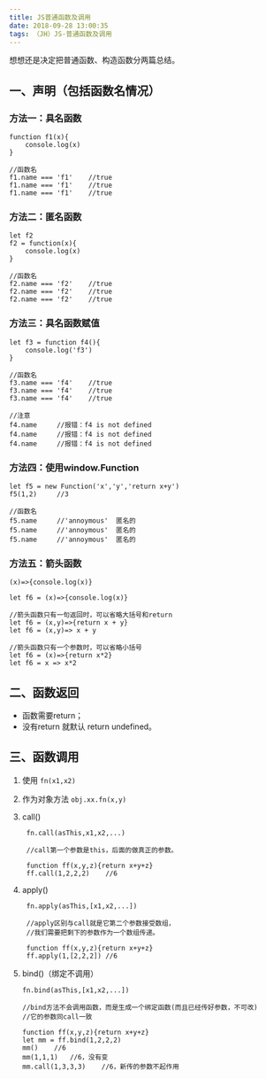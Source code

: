 ```yaml
---
title: JS普通函数及调用
date: 2018-09-28 13:00:35
tags: （JH）JS-普通函数及调用
---
```

想想还是决定把普通函数、构造函数分两篇总结。

## 一、声明（包括函数名情况）
### 方法一：具名函数
	
	function f1(x){
		console.log(x)
	}
		
	//函数名
	f1.name === 'f1'	//true
	f1.name === 'f1'	//true
	f1.name === 'f1'	//true
	
### 方法二：匿名函数

	let f2
	f2 = function(x){
		console.log(x)
	}

	//函数名
	f2.name === 'f2'	//true
	f2.name === 'f2'	//true
	f2.name === 'f2'	//true
	
### 方法三：具名函数赋值
	
	let f3 = function f4(){
		console.log('f3')
	}
	
	//函数名
	f3.name === 'f4'	//true
	f3.name === 'f4'	//true
	f3.name === 'f4'	//true

	//注意 
	f4.name		//报错：f4 is not defined
	f4.name		//报错：f4 is not defined
	f4.name		//报错：f4 is not defined


### 方法四：使用window.Function

	let f5 = new Function('x','y','return x+y')
	f5(1,2)		//3
	
	//函数名
	f5.name		//'annoymous'  匿名的
	f5.name		//'annoymous'  匿名的
	f5.name		//'annoymous'  匿名的


### 方法五：箭头函数

	(x)=>{console.log(x)}
	
	let f6 = (x)=>{console.log(x)}
	
	//箭头函数只有一句返回时，可以省略大括号和return
	let f6 = (x,y)=>{return x + y}
	let f6 = (x,y)=> x + y

	//箭头函数只有一个参数时，可以省略小括号
	let f6 = (x)=>{return x*2}
	let f6 = x => x*2
	

## 二、函数返回

+ 函数需要return；
+ 没有return 就默认 return undefined。

## 三、函数调用

1. 使用 `fn(x1,x2)`

2. 作为对象方法 `obj.xx.fn(x,y)`

3. call()
 
	 	fn.call(asThis,x1,x2,...)

		//call第一个参数是this，后面的做真正的参数。

		function ff(x,y,z){return x+y+z}
		ff.call(1,2,2,2)	//6

4. apply()

		fn.apply(asThis,[x1,x2,...])
	
		//apply区别与call就是它第二个参数接受数组，
		//我们需要把剩下的参数作为一个数组传递。
	
		function ff(x,y,z){return x+y+z}
		ff.apply(1,[2,2,2])	//6


5.  bind()（绑定不调用）
	
		fn.bind(asThis,[x1,x2,...])

		//bind方法不会调用函数，而是生成一个绑定函数(而且已经传好参数，不可改)
		//它的参数同call一致
			
		function ff(x,y,z){return x+y+z}
		let mm = ff.bind(1,2,2,2)
		mm()	//6	
		mm(1,1,1)	//6，没有变
		mm.call(1,3,3,3)	//6，新传的参数不起作用
	
	